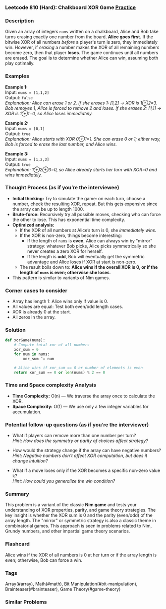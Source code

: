 ### Leetcode 810 (Hard): Chalkboard XOR Game [Practice](https://leetcode.com/problems/chalkboard-xor-game)

### Description  
Given an array of integers `nums` written on a chalkboard, Alice and Bob take turns erasing exactly one number from the board. **Alice goes first.** If the bitwise XOR of all numbers *before* a player's turn is zero, they immediately win. However, if *erasing* a number makes the XOR of all remaining numbers become zero, then that player **loses**. The game continues until all numbers are erased. The goal is to determine whether Alice can win, assuming both play optimally.

### Examples  

**Example 1:**  
Input: `nums = [1,1,2]`  
Output: `false`  
*Explanation: Alice can erase 1 or 2. If she erases 1: [1,2] → XOR is 1⊕2=3. Bob removes 1, Alice is forced to remove 2 and loses. If she erases 2: [1,1] → XOR is 1⊕1=0, so Alice loses immediately.*

**Example 2:**  
Input: `nums = [0,1]`  
Output: `true`  
*Explanation: Alice starts with XOR 0⊕1=1. She can erase 0 or 1; either way, Bob is forced to erase the last number, and Alice wins.*

**Example 3:**  
Input: `nums = [1,2,3]`  
Output: `true`  
*Explanation: 1⊕2⊕3=0, so Alice already starts her turn with XOR=0 and wins immediately.*

### Thought Process (as if you’re the interviewee)  
- **Initial thinking:** Try to simulate the game: on each turn, choose a number, check the resulting XOR, repeat. But this gets expensive since the array can be up to length 1000.
- **Brute-force:** Recursively try all possible moves, checking who can force the other to lose. This has exponential time complexity.
- **Optimized analysis:**  
  - If the XOR of all numbers at Alice’s turn is 0, she *immediately wins*.  
  - If the XOR is non-zero, things become interesting:
    - If the length of `nums` is **even**, Alice can always win by "mirror" strategy: whatever Bob picks, Alice picks symmetrically so she never creates a zero XOR for herself.
    - If the length is **odd**, Bob will eventually get the symmetric advantage and Alice loses if XOR at start is non-zero.
  - The result boils down to: **Alice wins if the overall XOR is 0, or if the length of `nums` is even; otherwise she loses**.
- This pattern is similar to variants of Nim games.

### Corner cases to consider  
- Array has length 1: Alice wins only if value is 0.
- All values are equal: Test both even/odd length cases.
- XOR is already 0 at the start.
- All zeros in the array.

### Solution

```python
def xorGame(nums):
    # Compute total xor of all numbers
    xor_sum = 0
    for num in nums:
        xor_sum ^= num

    # Alice wins if xor_sum == 0 or number of elements is even
    return xor_sum == 0 or len(nums) % 2 == 0
```

### Time and Space complexity Analysis  

- **Time Complexity:** O(n) — We traverse the array once to calculate the XOR.
- **Space Complexity:** O(1) — We use only a few integer variables for accumulation.

### Potential follow-up questions (as if you’re the interviewer)  

- What if players can remove more than one number per turn?  
  *Hint: How does the symmetry or parity of choices affect strategy?*

- How would the strategy change if the array can have negative numbers?  
  *Hint: Negative numbers don't affect XOR computation, but does it change intuition?*

- What if a move loses only if the XOR becomes a specific non-zero value k?  
  *Hint: How could you generalize the win condition?*

### Summary  
This problem is a variant of the classic **Nim game** and tests your understanding of XOR properties, parity, and game theory strategies. The key insight is whether the XOR sum is 0 and the parity (even/odd) of the array length. The "mirror" or symmetric strategy is also a classic theme in combinatorial games. This approach is seen in problems related to Nim, Grundy numbers, and other impartial game theory scenarios.


### Flashcard
Alice wins if the XOR of all numbers is 0 at her turn or if the array length is even; otherwise, Bob can force a win.

### Tags
Array(#array), Math(#math), Bit Manipulation(#bit-manipulation), Brainteaser(#brainteaser), Game Theory(#game-theory)

### Similar Problems
